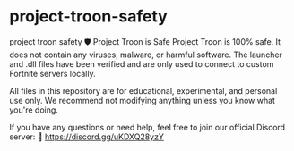 # project-troon-safety
project troon safety
🛡️ Project Troon is Safe
Project Troon is 100% safe.
It does not contain any viruses, malware, or harmful software. The launcher and .dll files have been verified and are only used to connect to custom Fortnite servers locally.

All files in this repository are for educational, experimental, and personal use only. We recommend not modifying anything unless you know what you're doing.

If you have any questions or need help, feel free to join our official Discord server:
🔗 https://discord.gg/uKDXQ28yzY
